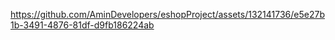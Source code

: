 

https://github.com/AminDevelopers/eshopProject/assets/132141736/e5e27b1b-3491-4876-81df-d9fb186224ab

